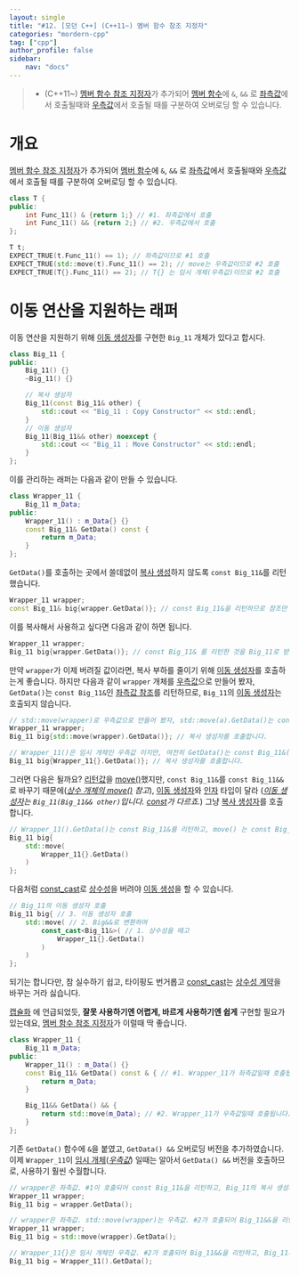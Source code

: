 ```yaml
---
layout: single
title: "#12. [모던 C++] (C++11~) 멤버 함수 참조 지정자"
categories: "mordern-cpp"
tag: ["cpp"]
author_profile: false
sidebar: 
    nav: "docs"
---
```


> * (C++11~) [멤버 함수 참조 지정자](https://tango1202.github.io/mordern-cpp/mordern-cpp-member-function-ref/)가 추가되어 [멤버 함수](https://tango1202.github.io/classic-cpp-oop/classic-cpp-oop-member-function/#%EB%A9%A4%EB%B2%84-%ED%95%A8%EC%88%98)에 `&`, `&&` 로 [좌측값](https://tango1202.github.io/mordern-cpp/mordern-cpp-rvalue-value-category-move/#%EC%A2%8C%EC%B8%A1%EA%B0%92lvalue-left-value%EA%B3%BC-%EC%9A%B0%EC%B8%A1%EA%B0%92rvalue-right-value)에서 호출될때와 [우측값](https://tango1202.github.io/mordern-cpp/mordern-cpp-rvalue-value-category-move/#%EC%A2%8C%EC%B8%A1%EA%B0%92lvalue-left-value%EA%B3%BC-%EC%9A%B0%EC%B8%A1%EA%B0%92rvalue-right-value)에서 호출될 때를 구분하여 오버로딩 할 수 있습니다.

# 개요

[멤버 함수 참조 지정자](https://tango1202.github.io/mordern-cpp/mordern-cpp-member-function-ref/)가 추가되어 [멤버 함수](https://tango1202.github.io/classic-cpp-oop/classic-cpp-oop-member-function/#%EB%A9%A4%EB%B2%84-%ED%95%A8%EC%88%98)에 `&`, `&&` 로 [좌측값](https://tango1202.github.io/mordern-cpp/mordern-cpp-rvalue-value-category-move/#%EC%A2%8C%EC%B8%A1%EA%B0%92lvalue-left-value%EA%B3%BC-%EC%9A%B0%EC%B8%A1%EA%B0%92rvalue-right-value)에서 호출될때와 [우측값](https://tango1202.github.io/mordern-cpp/mordern-cpp-rvalue-value-category-move/#%EC%A2%8C%EC%B8%A1%EA%B0%92lvalue-left-value%EA%B3%BC-%EC%9A%B0%EC%B8%A1%EA%B0%92rvalue-right-value)에서 호출될 때를 구분하여 오버로딩 할 수 있습니다.

```cpp
class T {
public:
    int Func_11() & {return 1;} // #1. 좌측값에서 호출
    int Func_11() && {return 2;} // #2. 우측값에서 호출
};

T t;
EXPECT_TRUE(t.Func_11() == 1); // 좌측값이므로 #1 호출
EXPECT_TRUE(std::move(t).Func_11() == 2); // move는 우측값이므로 #2 호출
EXPECT_TRUE(T{}.Func_11() == 2); // T{} 는 임시 개체(우측값)이므로 #2 호출   
```

# 이동 연산을 지원하는 래퍼

이동 연산을 지원하기 위해 [이동 생성자](https://tango1202.github.io/mordern-cpp/mordern-cpp-rvalue-value-category-move/#%EC%9D%B4%EB%8F%99-%EC%83%9D%EC%84%B1%EC%9E%90)를 구현한 `Big_11` 개체가 있다고 합시다.

```cpp
class Big_11 {
public:    
    Big_11() {}
    ~Big_11() {}

    // 복사 생성자
    Big_11(const Big_11& other) {
        std::cout << "Big_11 : Copy Constructor" << std::endl;
    }
    // 이동 생성자
    Big_11(Big_11&& other) noexcept {
        std::cout << "Big_11 : Move Constructor" << std::endl;
    }  
};    
```

이를 관리하는 래퍼는 다음과 같이 만들 수 있습니다.

```cpp
class Wrapper_11 {
    Big_11 m_Data;
public:
    Wrapper_11() : m_Data{} {}
    const Big_11& GetData() const {
        return m_Data;
    }
};
```

`GetData()`를 호출하는 곳에서 쓸데없이 [복사 생성](https://tango1202.github.io/classic-cpp-oop/classic-cpp-oop-constructors/#%EB%B3%B5%EC%82%AC-%EC%83%9D%EC%84%B1%EC%9E%90)하지 않도록 `const Big_11&`를 리턴했습니다.

```cpp
Wrapper_11 wrapper;
const Big_11& big{wrapper.GetData()}; // const Big_11&을 리턴하므로 참조만 합니다.
```

이를 복사해서 사용하고 싶다면 다음과 같이 하면 됩니다.

```cpp
Wrapper_11 wrapper;
Big_11 big{wrapper.GetData()}; // const Big_11& 를 리턴한 것을 Big_11로 받으므로 복사 생성 합니다.
```

만약 `wrapper`가 이제 버려질 값이라면, 복사 부하를 줄이기 위해 [이동 생성자](https://tango1202.github.io/mordern-cpp/mordern-cpp-rvalue-value-category-move/#%EC%9D%B4%EB%8F%99-%EC%83%9D%EC%84%B1%EC%9E%90)를 호출하는게 좋습니다. 하지만 다음과 같이 `wrapper` 개체를 [우측값](https://tango1202.github.io/mordern-cpp/mordern-cpp-rvalue-value-category-move/#%EC%A2%8C%EC%B8%A1%EA%B0%92lvalue-left-value%EA%B3%BC-%EC%9A%B0%EC%B8%A1%EA%B0%92rvalue-right-value)으로 만들어 봤자, `GetData()`는 `const Big_11&`인 [좌측값 참조](https://tango1202.github.io/classic-cpp-guide/classic-cpp-guide-pointer-reference/#%EC%95%88%EC%A0%95%EC%A0%81%EC%9D%B8-%EC%B0%B8%EC%A1%B0%EC%9E%90)를 리턴하므로, `Big_11`의 [이동 생성자](https://tango1202.github.io/mordern-cpp/mordern-cpp-rvalue-value-category-move/#%EC%9D%B4%EB%8F%99-%EC%83%9D%EC%84%B1%EC%9E%90)는 호출되지 않습니다. 

```cpp
// std::move(wrapper)로 우측값으로 만들어 봤자, std::move(a).GetData()는 const Big_11&(좌측값 참조)를 리턴
Wrapper_11 wrapper;
Big_11 big{std::move(wrapper).GetData()}; // 복사 생성자를 호출합니다.

// Wrapper_11()은 임시 개체인 우측값 이지만, 여전히 GetData()는 const Big_11&(좌측값 참조)를 리턴
Big_11 big{Wrapper_11{}.GetData()}; // 복사 생성자를 호출합니다.
```

그러면 다음은 될까요? [리턴값](https://tango1202.github.io/classic-cpp-guide/classic-cpp-guide-function/#%EB%A6%AC%ED%84%B4%EA%B0%92)을 [move()](https://tango1202.github.io/mordern-cpp/mordern-cpp-rvalue-value-category-move/#move)했지만, `const Big_11&`를 `const Big_11&&`로 바꾸기 때문에(*[상수 개체의 move()](https://tango1202.github.io/mordern-cpp/mordern-cpp-forwarding-reference/#%EC%83%81%EC%88%98-%EA%B0%9C%EC%B2%B4%EC%9D%98-move) 참고*), [이동 생성자](https://tango1202.github.io/mordern-cpp/mordern-cpp-rvalue-value-category-move/#%EC%9D%B4%EB%8F%99-%EC%83%9D%EC%84%B1%EC%9E%90)와 [인자](https://tango1202.github.io/classic-cpp-guide/classic-cpp-guide-function/#%EC%9D%B8%EC%9E%90%EB%A7%A4%EA%B0%9C%EB%B3%80%EC%88%98-parameter) 타입이 달라 (*[이동 생성자](https://tango1202.github.io/mordern-cpp/mordern-cpp-rvalue-value-category-move/#%EC%9D%B4%EB%8F%99-%EC%83%9D%EC%84%B1%EC%9E%90)는 `Big_11(Big_11&& other)`입니다. [const](https://tango1202.github.io/classic-cpp-guide/classic-cpp-guide-const-mutable-volatile/)가 다르죠.*) 그냥 [복사 생성자](https://tango1202.github.io/classic-cpp-oop/classic-cpp-oop-constructors/#%EB%B3%B5%EC%82%AC-%EC%83%9D%EC%84%B1%EC%9E%90)를 호출합니다.

```cpp
// Wrapper_11().GetData()는 const Big_11&를 리턴하고, move() 는 const Big_11&& 을 리턴. 이동 생성자와 인자 타입과 다르므로, 그냥 복사 생성자 호출 
Big_11 big{
    std::move(
        Wrapper_11{}.GetData()
    )
}; 
```

다음처럼 [const_cast](https://tango1202.github.io/classic-cpp-guide/classic-cpp-guide-conversions/#%EB%AA%85%EC%8B%9C%EC%A0%81-%ED%98%95%EB%B3%80%ED%99%98)로 [상수성](https://tango1202.github.io/classic-cpp-guide/classic-cpp-guide-const-mutable-volatile/)을 버려야 [이동 생성](https://tango1202.github.io/mordern-cpp/mordern-cpp-rvalue-value-category-move/#%EC%9D%B4%EB%8F%99-%EC%83%9D%EC%84%B1%EC%9E%90)을 할 수 있습니다.

```cpp
// Big_11의 이동 생성자 호출
Big_11 big{ // 3. 이동 생성자 호출
    std::move( // 2. Big&&로 변환하여
        const_cast<Big_11&>( // 1. 상수성을 떼고
            Wrapper_11{}.GetData()
        )
    )
}; 
```

되기는 합니다만, 참 실수하기 쉽고, 타이핑도 번거롭고 [const_cast](https://tango1202.github.io/classic-cpp-guide/classic-cpp-guide-conversions/#%EB%AA%85%EC%8B%9C%EC%A0%81-%ED%98%95%EB%B3%80%ED%99%98)는 [상수성 계약](https://tango1202.github.io/classic-cpp-guide/classic-cpp-guide-const-mutable-volatile/#%EC%83%81%EC%88%98%EC%84%B1-%EA%B3%84%EC%95%BD)을 바꾸는 거라 싫습니다.

[캡슐화](https://tango1202.github.io/principle/principle-encapsulation/) 에 언급되었듯, **잘못 사용하기엔 어렵게, 바르게 사용하기엔 쉽게** 구현할 필요가 있는데요, [멤버 함수 참조 지정자](https://tango1202.github.io/mordern-cpp/mordern-cpp-member-function-ref/)가 이럴때 딱 좋습니다.

```cpp
class Wrapper_11 {
    Big_11 m_Data;
public:
    Wrapper_11() : m_Data() {}
    const Big_11& GetData() const & { // #1. Wrapper_11가 좌측값일때 호출됩니다.
        return m_Data;
    }

    Big_11&& GetData() && {
        return std::move(m_Data); // #2. Wrapper_11가 우측값일때 호출됩니다.
    }
};
```

기존 `GetData()` 함수에 `&`을 붙였고, `GetData() &&` 오버로딩 버전을 추가하였습니다. 이제 `Wrapper_11`이 [임시 개체](https://tango1202.github.io/classic-cpp-guide/classic-cpp-guide-static-extern-lifetime/#%EC%9E%84%EC%8B%9C-%EA%B0%9C%EC%B2%B4)(*[우측값](https://tango1202.github.io/mordern-cpp/mordern-cpp-rvalue-value-category-move/#%EC%A2%8C%EC%B8%A1%EA%B0%92lvalue-left-value%EA%B3%BC-%EC%9A%B0%EC%B8%A1%EA%B0%92rvalue-right-value)*) 일때는 알아서 `GetData() &&` 버전을 호출하므로, 사용하기 훨씬 수월합니다.

```cpp
// wrapper은 좌측값. #1이 호출되어 const Big_11&을 리턴하고, Big_11의 복사 생성자 호출
Wrapper_11 wrapper;
Big_11 big = wrapper.GetData(); 

// wrapper은 좌측값. std::move(wrapper)는 우측값. #2가 호출되어 Big_11&&을 리턴하고, Big_11의 이동 생성자 호출
Wrapper_11 wrapper;
Big_11 big = std::move(wrapper).GetData();            

// Wrapper_11{}은 임시 개체인 우측값. #2가 호출되어 Big_11&&을 리턴하고, Big_11의 이동 생성자 호출
Big_11 big = Wrapper_11().GetData(); 
```